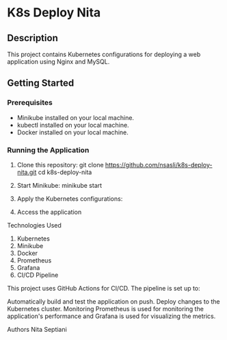 # K8s Deploy Nita

## Description
This project contains Kubernetes configurations for deploying a web application using Nginx and MySQL.

## Getting Started

### Prerequisites
- Minikube installed on your local machine.
- kubectl installed on your local machine.
- Docker installed on your local machine.

### Running the Application
1. Clone this repository:
   git clone https://github.com/nsasli/k8s-deploy-nita.git
   cd k8s-deploy-nita

2. Start Minikube: minikube start
3. Apply the Kubernetes configurations:
4. Access the application


Technologies Used
1. Kubernetes
2. Minikube
3. Docker
4. Prometheus
5. Grafana
6. CI/CD Pipeline

This project uses GitHub Actions for CI/CD. The pipeline is set up to:

Automatically build and test the application on push.
Deploy changes to the Kubernetes cluster.
Monitoring
Prometheus is used for monitoring the application's performance and Grafana is used for visualizing the metrics.

Authors
Nita Septiani


